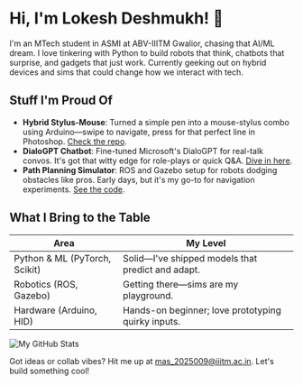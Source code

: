 # Hi, I'm Lokesh Deshmukh! 🌟

I'm an MTech student in ASMI at ABV-IIITM Gwalior, chasing that AI/ML dream. I love tinkering with Python to build robots that think, chatbots that surprise, and gadgets that just work. Currently geeking out on hybrid devices and sims that could change how we interact with tech.

## Stuff I'm Proud Of
- **Hybrid Stylus-Mouse**: Turned a simple pen into a mouse-stylus combo using Arduino—swipe to navigate, press for that perfect line in Photoshop. [Check the repo](https://github.com/yourusername/stylus-mouse).
- **DialoGPT Chatbot**: Fine-tuned Microsoft's DialoGPT for real-talk convos. It's got that witty edge for role-plays or quick Q&A. [Dive in here](https://github.com/yourusername/dialogpt-bot).
- **Path Planning Simulator**: ROS and Gazebo setup for robots dodging obstacles like pros. Early days, but it's my go-to for navigation experiments. [See the code](https://github.com/yourusername/path-planner).

## What I Bring to the Table
| Area | My Level |
|------|----------|
| Python & ML (PyTorch, Scikit) | Solid—I've shipped models that predict and adapt. |
| Robotics (ROS, Gazebo) | Getting there—sims are my playground. |
| Hardware (Arduino, HID) | Hands-on beginner; love prototyping quirky inputs. |

![My GitHub Stats](https://github-readme-stats.vercel.app/api?username=yourusername&show_icons=true&theme=radical)

Got ideas or collab vibes? Hit me up at mas_2025009@iiitm.ac.in. Let's build something cool!
